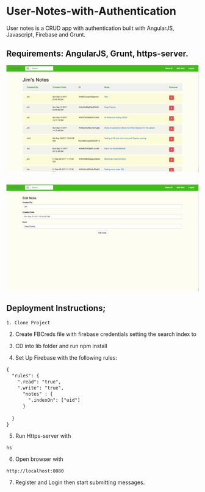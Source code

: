 # User-Notes-with-Authentication

User notes is a CRUD app with authentication built with AngularJS, Javascript, Firebase and Grunt.

## Requirements: AngularJS, Grunt, https-server.

![Alt text](usernotes1.png?raw=true "Title")
<br /><br />

![Alt text](usernotes2.png?raw=true "Title")



## Deployment Instructions;

```
1. Clone Project
```

2. Create FBCreds file with firebase credentials setting the search index to

3. CD into lib folder and run npm install

4. Set Up Firebase with the following rules:
```
{
  "rules": {
    ".read": "true",
    ".write": "true",
      "notes" : {
        ".indexOn": ["uid"]
      }
    
  }
}
```
5. Run Https-server with 
```  
hs 
```

6. Open browser with 
``` 
http://localhost:8080 
```

7. Register and Login then start submitting messages.